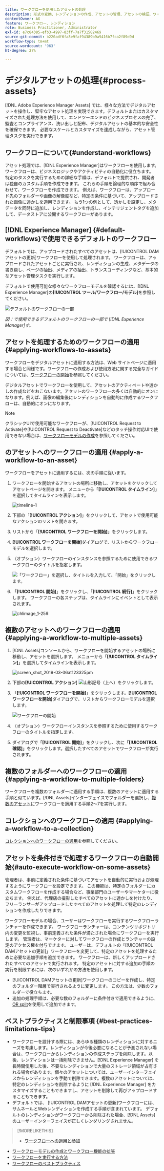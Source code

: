 ```yaml
---
title: ワークフローを使用したアセットの処理
description: 形式の変換、レンディションの作成、アセットの管理、アセットの検証、ワークフローの実行をおこなうアセット処理。
contentOwner: AG
feature: ワークフロー、レンディション
role: Business Practitioner, Administrator
exl-id: e7c84385-efb3-4997-83ff-7a7f31582469
source-git-commit: b220adf6fa3e9faf94389b9a9416b7fca2f89d9d
workflow-type: tm+mt
source-wordcount: '963'
ht-degree: 27%

---
```


# デジタルアセットの処理{#process-assets}

[!DNL Adobe Experience Manager Assets] では、様々な方法でデジタルアセットを操作し、堅牢なアセット処理を実現できます。デフォルトまたはカスタマイズされた処理方法を使用して、エンドツーエンドのビジネスプロセスの完了、監査とコンプライアンス、洗い出しと配布、デジタルアセットの基本的な安全性を確保できます。 必要なスケールとカスタマイズを達成しながら、アセット管理タスクを実行できます。

## ワークフローについて{#understand-workflows}

アセット処理では、[!DNL Experience Manager]はワークフローを使用します。 ワークフローは、ビジネスロジックやアクティビティの自動化に役立ちます。 特定のタスクを実行するための詳細な手順は、デフォルトで提供され、開発者は独自のカスタム手順を作成できます。 これらの手順を論理的な順序で組み合わせて、ワークフローを作成できます。 例えば、ワークフローは、アップロード先のフォルダーや画像の解像度など、特定の条件に基づいて、アップロードされた画像に透かしを適用できます。 もう1つの例として、透かしを設定し、メタデータを同時に追加し、レンディションを作成し、インテリジェントタグを追加して、データストアに公開するワークフローがあります。

## [!DNL Experience Manager] {#default-workflows}で使用できるデフォルトのワークフロー

デフォルトでは、アップロードされたすべてのアセットは、[!UICONTROL DAMアセットの更新]ワークフローを使用して処理されます。 ワークフローは、アップロードされたアセットごとに実行され、レンディションの生成、メタデータの書き戻し、ページの抽出、メディアの抽出、トランスコーディングなど、基本的なアセット管理タスクを実行します。

デフォルトで使用可能な様々なワークフローモデルを確認するには、[!DNL Experience Manager]の&#x200B;**[!UICONTROL ツール/ワークフロー/モデル]**&#x200B;を参照してください。

![デフォルトのワークフローの一部](assets/aem-default-workflows.png)

*図：で使用できるデフォルトのワークフローの一部で [!DNL Experience Manager]す。*

## アセットを処理するためのワークフローの適用{#applying-workflows-to-assets}

ワークフローをデジタルアセットに適用する方法は、Web サイトページに適用する場合と同様です。ワークフローの作成および使用方法に関する完全なガイドについては、[ワークフローの開始](/help/sites-authoring/workflows-participating.md)を参照してください。

デジタルアセットでワークフローを使用して、アセットのアクティベートや透かしの作成などをおこないます。アセットのワークフローの多くは自動的にオンになります。例えば、画像の編集後にレンディションを自動的に作成するワークフローは、自動的にオンになります。

>[!NOTE]
>
>クラシックUIで使用可能なワークフローが、[!UICONTROL Request to Activate]や[!UICONTROL Request to Deactivate]などのタッチ操作対応UIで使用できない場合は、[ワークフローモデルの作成](/help/sites-developing/workflows-models.md#classic2touchui)を参照してください。

##  のアセットへのワークフローの適用 {#apply-a-workflow-to-an-asset}

<!-- 
TBD: Add animated GIF for these steps instead of all these screenshots.
-->
ワークフローをアセットに適用するには、次の手順に従います。

1. ワークフローを開始するアセットの場所に移動し、アセットをクリックしてアセットページを開きます。 メニューから「**[!UICONTROL タイムライン]**」を選択してタイムラインを表示します。

   ![timeline-1](assets/timeline.png)

1. 下部の「**[!UICONTROL アクション]**」をクリックして、アセットで使用可能なアクションのリストを開きます。

1. リストから「**[!UICONTROL ワークフローを開始]**」をクリックします。

1. **[!UICONTROL ワークフローを開始]**&#x200B;ダイアログで、リストからワークフローモデルを選択します。

1. （オプション）ワークフローのインスタンスを参照するために使用できるワークフローのタイトルを指定します。

   ![「ワークフロー」を選択し、タイトルを入力して、「開始」をクリックします。](assets/start-workflow.png)

1. 「**[!UICONTROL 開始]**」をクリックし、「**[!UICONTROL 続行]**」をクリックします。 ワークフローの各ステップは、タイムラインにイベントとして表示されます。

   ![chlimage_1-256](assets/chlimage_1-52.png)

## 複数のアセットへのワークフローの適用 {#applying-a-workflow-to-multiple-assets}

1. [!DNL Assets]コンソールから、ワークフローを開始するアセットの場所に移動し、アセットを選択します。 メニューから「**[!UICONTROL タイムライン]**」を選択してタイムラインを表示します。

   ![screen_shot_2019-03-06at123325pm](assets/chlimage_1-136.png)

1. 下部の&#x200B;**[!UICONTROL アクション]** ![山形記号（上へ](assets/do-not-localize/chevron-up-icon.png)）をクリックします。
1. 「**[!UICONTROL ワークフローを開始]**」をクリックします。**[!UICONTROL ワークフローを開始]**&#x200B;ダイアログで、リストからワークフローモデルを選択します。

   ![ワークフローの開始](assets/start-workflow.png)

1. （オプション）ワークフローインスタンスを参照するために使用するワークフローのタイトルを指定します。
1. ダイアログで「**[!UICONTROL 開始]**」をクリックし、次に「**[!UICONTROL 確認]**」をクリックします。選択したすべてのアセットでワークフローが実行されます。

## 複数のフォルダーへのワークフローの適用 {#applying-a-workflow-to-multiple-folders}

ワークフローを複数のフォルダーに適用する手順は、複数のアセットに適用する手順と似ています。[!DNL Assets]インターフェイスでフォルダーを選択し、[複数のアセット](/help/assets/assets-workflow.md#applying-a-workflow-to-multiple-assets)にワークフローを適用する手順2～7を実行します。

## コレクションへのワークフローの適用 {#applying-a-workflow-to-a-collection}

[コレクションへのワークフローの適用](/help/assets/manage-collections.md#running-a-workflow-on-a-collection)を参照してください。

## アセットを条件付きで処理するワークフローの自動開始{#auto-execute-workflow-on-some-assets}

管理者は、事前に定義された条件に基づいてアセットを自動的に実行および処理するようにワークフローを設定できます。 この機能は、特定のフォルダーにカスタムワークフローを作成する場合など、事業部門のユーザーやマーケターに役立ちます。 例えば、代理店の撮影したすべてのアセットに透かしを付けたり、フリーランサーがアップロードしたすべてのアセットを処理して特定のレンディションを作成したりできます。

ワークフローモデルの場合、ユーザーはワークフローを実行するワークフローランチャーを作成できます。 ワークフローランチャーは、コンテンツリポジトリ内の変更を監視し、事前定義された条件が満たされた場合にワークフローを実行します。 管理者は、マーケターに対してワークフローの作成とランチャーの設定のアクセス権を付与できます。 ユーザーは、デフォルトの「[!UICONTROL DAMアセットの更新]」ワークフローを変更して、特定のアセットを処理するために必要な追加手順を追加できます。 ワークフローは、新しくアップロードされたすべてのアセットで実行されます。 特定のアセットに対する追加の手順の実行を制限するには、次のいずれかの方法を使用します。

* [!UICONTROL DAMアセットの更新]ワークフローのコピーを作成し、特定のフォルダー階層で実行されるように変更します。 この方法は、少数のフォルダーで役立ちます。
* 追加の処理手順は、必要な数のフォルダーに条件付きで適用できるように、 [OR split](/help/sites-developing/workflows-step-ref.md#or-split)を使用して追加できます。

## ベストプラクティスと制限事項 {#best-practices-limitations-tips}

* ワークフローを設計する際には、あらゆる種類のレンディションに対するニーズを考慮します。レンディションが今後必要になることが予測されない場合は、ワークフローからレンディションの作成ステップを削除します。以後、レンディションは一括削除できません。[!DNL Experience Manager] を長時間使用した後、不要なレンディションで大量のストレージ領域が占有される場合があります。個々のアセットについては、ユーザーインターフェイスからレンディションを手動で削除できます。複数のアセットについては、特定のレンディションを削除するように [!DNL Experience Manager] をカスタマイズすることもできますし、アセットを削除して再びアップロードすることもできます。
* デフォルトでは、 [!UICONTROL DAMアセットの更新]ワークフローには、サムネールとWebレンディションを作成する手順が含まれています。 デフォルトのレンディションがワークフローから削除された場合、[!DNL Assets]のユーザーインターフェイスが正しくレンダリングされません。

>[!MORELIKETHIS]
>
>* [ワークフローへの適用と参加](/help/sites-authoring/workflows.md)
* [ワークフローモデルの作成とワークフロー機能の拡張](/help/sites-developing/workflows.md)
* [ワークフローを実行する方法](/help/sites-administering/workflows-starting.md)
* [ワークフローのベストプラクティス](/help/sites-developing/workflows-best-practices.md)

